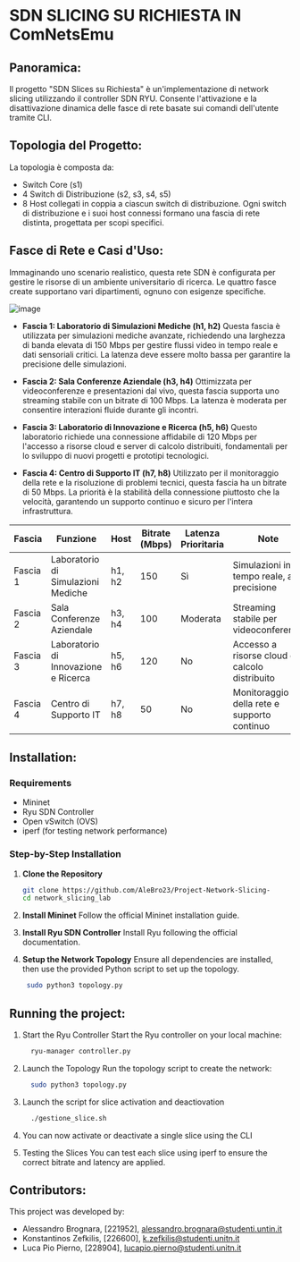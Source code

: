 # SDN SLICING SU RICHIESTA IN ComNetsEmu

## Panoramica:
Il progetto "SDN Slices su Richiesta" è un'implementazione di network slicing utilizzando il controller SDN RYU. Consente l'attivazione e la disattivazione dinamica delle fasce di rete basate sui comandi dell'utente tramite CLI.

## Topologia del Progetto:
La topologia è composta da:
- Switch Core (s1)
- 4 Switch di Distribuzione (s2, s3, s4, s5)
- 8 Host collegati in coppia a ciascun switch di distribuzione.
Ogni switch di distribuzione e i suoi host connessi formano una fascia di rete distinta, progettata per scopi specifici.

## Fasce di Rete e Casi d'Uso:
Immaginando uno scenario realistico, questa rete SDN è configurata per gestire le risorse di un ambiente universitario di ricerca. Le quattro fasce create supportano vari dipartimenti, ognuno con esigenze specifiche.

![image](https://github.com/user-attachments/assets/efc32b42-2bc4-465a-94da-bdfb72606a95)

- **Fascia 1: Laboratorio di Simulazioni Mediche (h1, h2)**
  Questa fascia è utilizzata per simulazioni mediche avanzate, richiedendo una larghezza di banda elevata di 150 Mbps per gestire flussi video in tempo reale e dati sensoriali critici. La latenza deve essere molto bassa per garantire la precisione delle simulazioni.

- **Fascia 2: Sala Conferenze Aziendale (h3, h4)**
  Ottimizzata per videoconferenze e presentazioni dal vivo, questa fascia supporta uno streaming stabile con un bitrate di 100 Mbps. La latenza è moderata per consentire interazioni fluide durante gli incontri.

- **Fascia 3: Laboratorio di Innovazione e Ricerca (h5, h6)**
  Questo laboratorio richiede una connessione affidabile di 120 Mbps per l'accesso a risorse cloud e server di calcolo distribuiti, fondamentali per lo sviluppo di nuovi progetti e prototipi tecnologici.

- **Fascia 4: Centro di Supporto IT (h7, h8)**
  Utilizzato per il monitoraggio della rete e la risoluzione di problemi tecnici, questa fascia ha un bitrate di 50 Mbps. La priorità è la stabilità della connessione piuttosto che la velocità, garantendo un supporto continuo e sicuro per l'intera infrastruttura.

| Fascia   | Funzione                              | Host       | Bitrate (Mbps) | Latenza Prioritaria | Note                                           |
|----------|---------------------------------------|------------|----------------|---------------------|------------------------------------------------|
| Fascia 1 | Laboratorio di Simulazioni Mediche     | h1, h2     | 150            | Sì                  | Simulazioni in tempo reale, alta precisione     |
| Fascia 2 | Sala Conferenze Aziendale              | h3, h4     | 100            | Moderata            | Streaming stabile per videoconferenze           |
| Fascia 3 | Laboratorio di Innovazione e Ricerca   | h5, h6     | 120            | No                  | Accesso a risorse cloud e calcolo distribuito   |
| Fascia 4 | Centro di Supporto IT                  | h7, h8     | 50             | No                  | Monitoraggio della rete e supporto continuo     |


## Installation:

### Requirements
- Mininet
- Ryu SDN Controller
- Open vSwitch (OVS)
- iperf (for testing network performance)

### Step-by-Step Installation

1. **Clone the Repository**

   ```bash
   git clone https://github.com/AleBro23/Project-Network-Slicing-
   cd network_slicing_lab
   
3.	**Install Mininet** Follow the official Mininet installation guide.
4.	**Install Ryu SDN Controller** Install Ryu following the official documentation.
5.	**Setup the Network Topology** Ensure all dependencies are installed, then use the provided Python script to set up the topology.

  	```bash
     sudo python3 topology.py

## Running the project:

1. Start the Ryu Controller Start the Ryu controller on your local machine:

   ```bash
     ryu-manager controller.py
   
3. Launch the Topology Run the topology script to create the network:

   ```bash
     sudo python3 topology.py

4. Launch the script for slice activation and deactiovation
   ```bash
     ./gestione_slice.sh

5. You can now activate or deactivate a single slice using the CLI
   
6.	Testing the Slices You can test each slice using iperf to ensure the correct bitrate and latency are applied.


## Contributors:
This project was developed by:
 - Alessandro Brognara, [221952], alessandro.brognara@studenti.untin.it
 - Konstantinos Zefkilis, [226600], k.zefkilis@studenti.unitn.it
 - Luca Pio Pierno, [228904], lucapio.pierno@studenti.unitn.it




